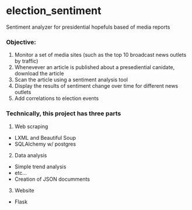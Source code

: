 # election_sentiment
Sentiment analyzer for presidential hopefuls based of media reports 

### Objective: 

1. Monitor a set of media sites (such as the top 10 broadcast news outlets by traffic)
2. Whenevever an article is published about a presediential canidate, download the article
3. Scan the article using a sentiment analysis tool
4. Display the results of sentiment change over time for different news outlets
5. Add correlations to election events

### Technically, this project has three parts

1. Web scraping
 - LXML and Beautiful Soup
 - SQLAlchemy w/ postgres

2. Data analysis
- Simple trend analysis
- etc...
- Creation of JSON documments

3. Website
- Flask
